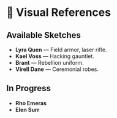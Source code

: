 # 🎨 Visual References

## Available Sketches
- **Lyra Quen** — Field armor, laser rifle.
- **Kael Voss** — Hacking gauntlet.
- **Brant** — Rebellion uniform.
- **Virell Dane** — Ceremonial robes.

## In Progress
- **Rho Emeras**
- **Elen Surr**

